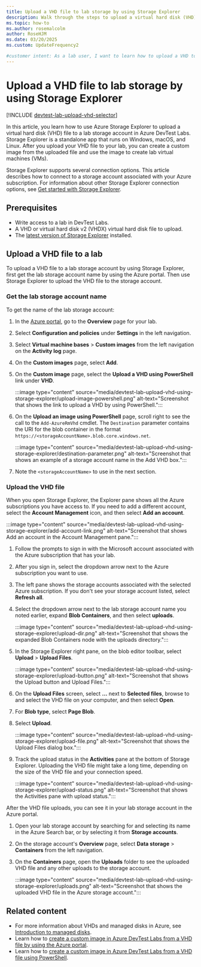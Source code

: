 ```yaml
---
title: Upload a VHD file to lab storage by using Storage Explorer
description: Walk through the steps to upload a virtual hard disk (VHD) file to a DevTest Labs lab storage account by using Azure Storage Explorer.
ms.topic: how-to
ms.author: rosemalcolm
author: RoseHJM
ms.date: 03/20/2025
ms.custom: UpdateFrequency2

#customer intent: As a lab user, I want to learn how to upload a VHD to a lab storage account so I can use the VHD to create a custom image and lab VMs.
---
```


# Upload a VHD file to lab storage by using Storage Explorer

[!INCLUDE [devtest-lab-upload-vhd-selector](../../includes/devtest-lab-upload-vhd-selector.md)]

In this article, you learn how to use Azure Storage Explorer to upload a virtual hard disk (VHD) file to a lab storage account in Azure DevTest Labs. Storage Explorer is a standalone app that runs on Windows, macOS, and Linux. After you upload your VHD file to your lab, you can create a custom image from the uploaded file and use the image to create lab virtual machines (VMs).

Storage Explorer supports several connection options. This article describes how to connect to a storage account associated with your Azure subscription. For information about other Storage Explorer connection options, see [Get started with Storage Explorer](/azure/vs-azure-tools-storage-manage-with-storage-explorer).

## Prerequisites

- Write access to a lab in DevTest Labs.
- A VHD or virtual hard disk v2 (VHDX) virtual hard disk file to upload.
- The [latest version of Storage Explorer](https://www.storageexplorer.com) installed.

## Upload a VHD file to a lab

To upload a VHD file to a lab storage account by using Storage Explorer, first get the lab storage account name by using the Azure portal. Then use Storage Explorer to upload the VHD file to the storage account.

### Get the lab storage account name

To get the name of the lab storage account:

1. In the [Azure portal](https://portal.azure.com), go to the **Overview** page for your lab.
1. Select **Configuration and policies** under **Settings** in the left navigation.
1. Select **Virtual machine bases** > **Custom images** from the left navigation on the **Activity log** page.
1. On the **Custom images** page, select **Add**.
1. On the **Custom image** page, select the **Upload a VHD using PowerShell** link under **VHD**.

   :::image type="content" source="media/devtest-lab-upload-vhd-using-storage-explorer/upload-image-powershell.png" alt-text="Screenshot that shows the link to upload a VHD by using PowerShell.":::

1. On the **Upload an image using PowerShell** page, scroll right to see the call to the `Add-AzureRmVhd` cmdlet. The `Destination` parameter contains the URI for the blob container in the format `https://<storageAccountName>.blob.core.windows.net`.

   :::image type="content" source="media/devtest-lab-upload-vhd-using-storage-explorer/destination-parameter.png" alt-text="Screenshot that shows an example of a storage account name in the Add VHD box.":::

1. Note the `<storageAccountName>` to use in the next section.

### Upload the VHD file

When you open Storage Explorer, the Explorer pane shows all the Azure subscriptions you have access to. If you need to add a different account, select the **Account Management** icon, and then select **Add an account**.

:::image type="content" source="media/devtest-lab-upload-vhd-using-storage-explorer/add-account-link.png" alt-text="Screenshot that shows Add an account in the Account Management pane.":::

1. Follow the prompts to sign in with the Microsoft account associated with the Azure subscription that has your lab.
1. After you sign in, select the dropdown arrow next to the Azure subscription you want to use.
1. The left pane shows the storage accounts associated with the selected Azure subscription. If you don't see your storage account listed, select **Refresh all**.
1. Select the dropdown arrow next to the lab storage account name you noted earlier, expand **Blob Containers**, and then select **uploads**.

   :::image type="content" source="media/devtest-lab-upload-vhd-using-storage-explorer/upload-dir.png" alt-text="Screenshot that shows the expanded Blob Containers node with the uploads directory.":::

1. In the Storage Explorer right pane, on the blob editor toolbar, select **Upload** > **Upload Files**.

   :::image type="content" source="media/devtest-lab-upload-vhd-using-storage-explorer/upload-button.png" alt-text="Screenshot that shows the Upload button and Upload Files.":::

1. On the **Upload Files** screen, select **...** next to **Selected files**, browse to and select the VHD file on your computer, and then select **Open**.
1. For **Blob type**, select **Page Blob**.
1. Select **Upload**.

   :::image type="content" source="media/devtest-lab-upload-vhd-using-storage-explorer/upload-file.png" alt-text="Screenshot that shows the Upload Files dialog box.":::

1. Track the upload status in the **Activities** pane at the bottom of Storage Explorer. Uploading the VHD file might take a long time, depending on the size of the VHD file and your connection speed.

   :::image type="content" source="media/devtest-lab-upload-vhd-using-storage-explorer/upload-status.png" alt-text="Screenshot that shows the Activities pane with upload status.":::

After the VHD file uploads, you can see it in your lab storage account in the Azure portal.

1. Open your lab storage account by searching for and selecting its name in the Azure Search bar, or by selecting it from **Storage accounts**.
1. On the storage account's **Overview** page, select **Data storage** > **Containers** from the left navigation.
1. On the **Containers** page, open the **Uploads** folder to see the uploaded VHD file and any other uploads to the storage account.

   :::image type="content" source="media/devtest-lab-upload-vhd-using-storage-explorer/uploads.png" alt-text="Screenshot that shows the uploaded VHD file in the Azure storage account.":::

## Related content

- For more information about VHDs and managed disks in Azure, see [Introduction to managed disks](/azure/virtual-machines/managed-disks-overview).
- Learn how to [create a custom image in Azure DevTest Labs from a VHD file by using the Azure portal](devtest-lab-create-template.md).
- Learn how to [create a custom image in Azure DevTest Labs from a VHD file using PowerShell](devtest-lab-create-custom-image-from-vhd-using-powershell.md).
